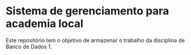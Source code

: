 # Sistema de gerenciamento para academia local
Este repositório tem o objetivo de armazenar o trabalho da disciplina de Banco de Dados 1.
